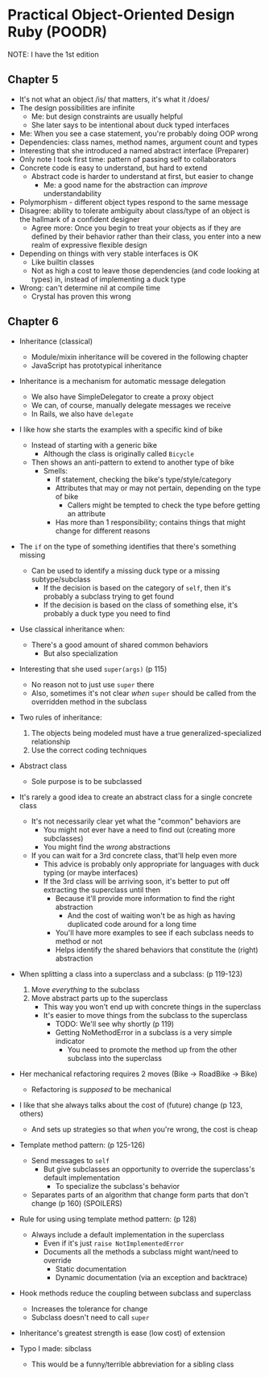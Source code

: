 Practical Object-Oriented Design Ruby (POODR)
=====================================

NOTE: I have the 1st edition


Chapter 5
---------


* It's not what an object /is/ that matters, it's what it /does/
* The design possibilities are infinite
	* Me: but design constraints are usually helpful
	* She later says to be intentional about duck typed interfaces
* Me: When you see a case statement, you're probably doing OOP wrong
* Dependencies: class names, method names, argument count and types
* Interesting that she introduced a named abstract interface (Preparer)
* Only note I took first time: pattern of passing self to collaborators
* Concrete code is easy to understand, but hard to extend
	* Abstract code is harder to understand at first, but easier to change
		* Me: a good name for the abstraction can *improve* understandability
* Polymorphism - different object types respond to the same message
* Disagree: ability to tolerate ambiguity about class/type of an object is the hallmark of a confident designer 
	* Agree more: Once you begin to treat your objects as if they are defined by their behavior rather than their class, you enter into a new realm of  expressive flexible design
* Depending on things with very stable interfaces is OK
	* Like builtin classes
	* Not as high a cost to leave those dependencies (and code looking at types) in, instead of implementing a duck type
* Wrong: can't determine nil at compile time
	* Crystal has proven this wrong


Chapter 6
---------

* Inheritance (classical)
    * Module/mixin inheritance will be covered in the following chapter
    * JavaScript has prototypical inheritance

* Inheritance is a mechanism for automatic message delegation
    * We also have SimpleDelegator to create a proxy object
    * We can, of course, manually delegate messages we receive
    * In Rails, we also have `delegate`

* I like how she starts the examples with a specific kind of bike
    * Instead of starting with a generic bike
        * Although the class is originally called `Bicycle`
    * Then shows an anti-pattern to extend to another type of bike
        * Smells:
            * If statement, checking the bike's type/style/category
            * Attributes that may or may not pertain, depending on the type of bike
                * Callers might be tempted to check the type before getting an attribute
            * Has more than 1 responsibility; contains things that might change for different reasons

* The `if` on the type of something identifies that there's something missing
    * Can be used to identify a missing duck type or a missing subtype/subclass
        * If the decision is based on the category of `self`, then it's probably a subclass trying to get found
        * If the decision is based on the class of something else, it's probably a duck type you need to find

* Use classical inheritance when:
    * There's a good amount of shared common behaviors
        * But also specialization

* Interesting that she used `super(args)` (p 115)
    * No reason not to just use `super` there
    * Also, sometimes it's not clear *when* `super` should be called from the overridden method in the subclass

* Two rules of inheritance:
    1. The objects being modeled must have a true generalized-specialized relationship
    2. Use the correct coding techniques

* Abstract class
    * Sole purpose is to be subclassed

* It's rarely a good idea to create an abstract class for a single concrete class
    * It's not necessarily clear yet what the "common" behaviors are
        * You might not ever have a need to find out (creating more subclasses)
        * You might find the *wrong* abstractions
    * If you can wait for a 3rd concrete class, that'll help even more
        * This advice is probably only appropriate for languages with duck typing (or maybe interfaces)
        * If the 3rd class will be arriving soon, it's better to put off extracting the superclass until then
            * Because it'll provide more information to find the right abstraction
                * And the cost of waiting won't be as high as having duplicated code around for a long time
            * You'll have more examples to see if each subclass needs to method or not
            * Helps identify the shared behaviors that constitute the (right) abstraction

* When splitting a class into a superclass and a subclass: (p 119-123)
    1. Move *everything* to the subclass
    2. Move abstract parts up to the superclass
        * This way you won't end up with concrete things in the superclass
        * It's easier to move things from the subclass to the superclass
            * TODO: We'll see why shortly (p 119)
            * Getting NoMethodError in a subclass is a very simple indicator
                * You need to promote the method up from the other subclass into the superclass

* Her mechanical refactoring requires 2 moves (Bike -> RoadBike -> Bike)
    * Refactoring is *supposed* to be mechanical

* I like that she always talks about the cost of (future) change (p 123, others)
    * And sets up strategies so that *when* you're wrong, the cost is cheap

* Template method pattern: (p 125-126)
    * Send messages to `self`
        * But give subclasses an opportunity to override the superclass's default implementation
            * To specialize the subclass's behavior
    * Separates parts of an algorithm that change form parts that don't change (p 160) (SPOILERS)
* Rule for using using template method pattern: (p 128)
    * Always include a default implementation in the superclass
        * Even if it's just `raise NotImplementedError`
        * Documents all the methods a subclass might want/need to override
            * Static documentation
            * Dynamic documentation (via an exception and backtrace)

* Hook methods reduce the coupling between subclass and superclass
    * Increases the tolerance for change
    * Subclass doesn't need to call `super`

* Inheritance's greatest strength is ease (low cost) of extension

* Typo I made: sibclass
    * This would be a funny/terrible abbreviation for a sibling class

